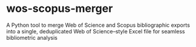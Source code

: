 # wos-scopus-merger
A Python tool to merge Web of Science and Scopus bibliographic exports into a single, deduplicated Web of Science–style Excel file for seamless bibliometric analysis
